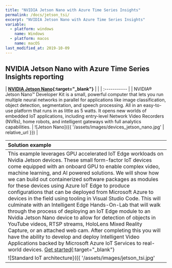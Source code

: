 ```yaml
---
title: "NVIDIA Jetson Nano with Azure Time Series Insights"
permalink: /docs/jetson_tsi/
excerpt: "NVIDIA Jetson Nano with Azure Time Series Insights"
variable:
  - platform: windows
    name: Windows
  - platform: macos
    name: macOS
last_modified_at: 2019-10-09
---
```

<!-- <html><font size="5"> -->
## NVIDIA Jetson Nano with Azure Time Series Insights reporting

| **[NVIDIA Jetson Nano](https://www.nvidia.com/en-us/autonomous-machines/embedded-systems/jetson-nano/){:target="_blank"}** |  |
| :----------- |
| NVIDIA® Jetson Nano™ Developer Kit is a small, powerful computer that lets you run multiple neural networks in parallel for applications like image classification, object detection, segmentation, and speech processing. All in an easy-to-use platform that runs in as little as 5 watts. It opens new worlds of embedded IoT applications, including entry-level Network Video Recorders (NVRs), home robots, and intelligent gateways with full analytics capabilities. | ![Jetson Nano]({{ '/assets/images/devices_jetson_nano.jpg' | relative_url }}) | 

| Solution example |
| :----------- |
| This example leverages GPU accelerated IoT Edge workloads on Nvidia Jetson devices. These small form-factor IoT devices come equipped with an onboard GPU to enable complex video, machine learning, and AI powered solutions. We will show how we can build out containerized software packages as modules for these devices using Azure IoT Edge to produce configurations that can be deployed from Microsoft Azure to devices in the field using tooling in Visual Studio Code. This will culminate with an Intelligent Edge Hands-On-Lab that will walk through the process of deploying an IoT Edge module to an Nvidia Jetson Nano device to allow for detection of objects in YouTube videos, RTSP streams, HoloLens Mixed Reality Capture, or an attached web cam. After completing this you will have the ability to develop and deploy Intelligent Video Applications backed by Microsoft Azure IoT Services to real-world devices. [Get started](http://aka.ms/IntelligentEdgeHOL){:target="_blank"} |
| ![Standard IoT architecture]({{ '/assets/images/jetson_tsi.jpg' | relative_url }}) |

<!-- </font></html> -->
